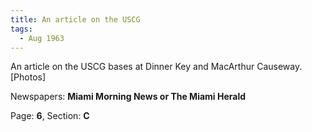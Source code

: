 ```yaml
---  
title: An article on the USCG  
tags:  
  - Aug 1963  
---  
```

  
An article on the USCG bases at Dinner Key and MacArthur Causeway. [Photos]  
  
Newspapers: **Miami Morning News or The Miami Herald**  
  
Page: **6**, Section: **C** 
